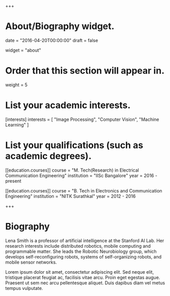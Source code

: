 +++
# About/Biography widget.

date = "2016-04-20T00:00:00"
draft = false

widget = "about"

# Order that this section will appear in.
weight = 5

# List your academic interests.
[interests]
  interests = [
    "Image Processing",
    "Computer Vision",
    "Machine Learning"
  ]

# List your qualifications (such as academic degrees).
[[education.courses]]
  course = "M. Tech(Research) in Electrical Communication Engineering"
  institution = "IISc Bangalore"
  year = 2016 - present

[[education.courses]]
  course = "B. Tech in Electronics and Communication Engineering"
  institution = "NITK Surathkal"
  year = 2012 - 2016
 
+++

# Biography

Lena Smith is a professor of artificial intelligence at the Stanford AI Lab. Her research interests include distributed robotics, mobile computing and programmable matter. She leads the Robotic Neurobiology group, which develops self-reconfiguring robots, systems of self-organizing robots, and mobile sensor networks.

Lorem ipsum dolor sit amet, consectetur adipiscing elit. Sed neque elit, tristique placerat feugiat ac, facilisis vitae arcu. Proin eget egestas augue. Praesent ut sem nec arcu pellentesque aliquet. Duis dapibus diam vel metus tempus vulputate. 
